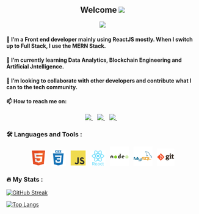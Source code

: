 <div id="greeting" align="center">
  <h2><b size="30px">Welcome </b><img src="https://em-content.zobj.net/thumbs/120/apple/354/waving-hand_medium-dark-skin-tone_1f44b-1f3fe_1f3fe.png" width="20"></h2>
</div>

<div id="header" align="center">
  <img src="https://media.giphy.com/media/gjrYDwbjnK8x36xZIO/giphy.gif" width="200">
</div>

####  👀 I’m a Front end developer mainly using ReactJS mostly. When I switch up to Full Stack, I use the MERN Stack.
####  🌱 I’m currently learning Data Analytics, Blockchain Engineering and Artificial Jntelligence.
####  💞️ I’m looking to collaborate with other developers and contribute what I can to the tech community.
####  📫 How to reach me on:
<div align="center">
  <a href="https://twitter.com/beginners_lock" target="_blank">
    <img src="https://cdn2.iconfinder.com/data/icons/social-media-2285/512/1_Twitter3_colored_svg-512.png" width="40">
  </a>&nbsp;&nbsp;
  <a href="https://www.linkedin.com/in/rophi-chukwu-612837212/" target="_blank">
    <img src="https://cdn2.iconfinder.com/data/icons/social-media-2285/512/1_Linkedin_unofficial_colored_svg-512.png" width="40">
  </a>&nbsp;&nbsp;
  <a href="https://www.instagram.com/beginners_lock/" target="_blank">
    <img src="https://cdn3.iconfinder.com/data/icons/2018-social-media-logotypes/1000/2018_social_media_popular_app_logo_instagram-256.png" width="40">
  </a>&nbsp;&nbsp;
</div>
 
### :hammer_and_wrench: Languages and Tools :
  <div align="center">
    <img src="https://github.com/devicons/devicon/blob/master/icons/html5/html5-original.svg" title="HTML5" alt="HTML" width="40" height="40"/>&nbsp;&nbsp;
    <img src="https://github.com/devicons/devicon/blob/master/icons/css3/css3-plain-wordmark.svg"  title="CSS3" alt="CSS" width="40" height="40"/>&nbsp;&nbsp;
    <img src="https://github.com/devicons/devicon/blob/master/icons/javascript/javascript-original.svg" title="JavaScript" alt="JavaScript" width="40" height="40"/>&nbsp;&nbsp;
    <img src="https://github.com/devicons/devicon/blob/master/icons/react/react-original-wordmark.svg" title="React" alt="React" width="40" height="40"/>&nbsp;&nbsp;
    <img src="https://github.com/devicons/devicon/blob/master/icons/nodejs/nodejs-original-wordmark.svg" title="NodeJS" alt="NodeJS" width="50" height="50"/>&nbsp;&nbsp;
    <img src="https://github.com/devicons/devicon/blob/master/icons/mysql/mysql-original-wordmark.svg" title="MySQL"  alt="MySQL" width="50" height="50"/>&nbsp;&nbsp;
    <img src="https://github.com/devicons/devicon/blob/master/icons/git/git-original-wordmark.svg" title="Git" **alt="Git" width="45" height="45"/>
  </div>

### :fire: My Stats :
[![GitHub Streak](http://github-readme-streak-stats.herokuapp.com?user=beginners-lock)](https://git.io/streak-stats)

[![Top Langs](https://github-readme-stats.vercel.app/api/top-langs/?username=beginners-lock)](https://github.com/anuraghazra/github-readme-stats)

<!---
beginners-lock/beginners-lock is a ✨ special ✨ repository because its `README.md` (this file) appears on your GitHub profile.
You can click the Preview link to take a look at your changes.
--->

